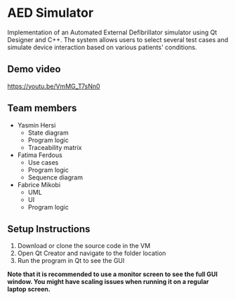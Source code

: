 # AED Simulator
Implementation of an Automated External Defibrillator simulator using Qt Designer and C++. The system allows users to select several test cases and simulate device interaction based on various patients' conditions.

## Demo video
https://youtu.be/VmMG_T7sNn0

## Team members
- Yasmin Hersi
  - State diagram
  - Program logic
  - Traceability matrix
- Fatima Ferdous
  - Use cases
  - Program logic
  - Sequence diagram  
- Fabrice Mikobi
  - UML
  - UI
  - Program logic

## Setup Instructions 
1. Download or clone the source code in the VM
2. Open Qt Creator and navigate to the folder location
3. Run the program in Qt to see the GUI

**Note that it is recommended to use a monitor screen to see the full GUI window. You might have scaling issues when running it on a regular laptop screen.**

